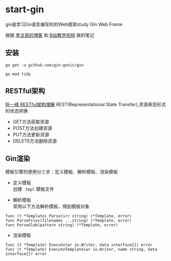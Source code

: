 # start-gin
gin是学习Go语言编写的的Web框架study Gin Web Frame

根据 [李文周的博客](https://www.liwenzhou.com/) 和 [B站教学视频](https://www.bilibili.com/video/BV1gJ411p7xC) 做的笔记

## 安装
`go get -u github.com/gin-gonic/gin`

`go mod tidy`

## RESTful架构
[阮一峰 RESTful架构理解](http://www.ruanyifeng.com/blog/2011/09/restful.html)
REST(Representational State Transfer),资源表现形式的状态转换
- GET方法获取资源
- POST方法创建资源
- PUT方法更新资源
- DELETE方法删除资源

## Gin渲染
模板引擎的使用分三步：定义模板、解析模板、渲染模板
- 定义模板  
创建 `.tmpl` 模板文件

- 解析模板  
常用以下方法解析模板，得到模板对象
```
func (t *Template) Parse(src string) (*Template, error)
func ParseFiles(filenames ...string) (*Template, error)
func ParseGlob(pattern string) (*Template, error)
```
- 渲染模板
```
func (t *Template) Execute(wr io.Writer, data interface{}) error
func (t *Template) ExecuteTemplate(wr io.Writer, name string, data interface{}) error
```

